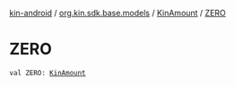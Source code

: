 [kin-android](../../index.md) / [org.kin.sdk.base.models](../index.md) / [KinAmount](index.md) / [ZERO](./-z-e-r-o.md)

# ZERO

`val ZERO: `[`KinAmount`](index.md)